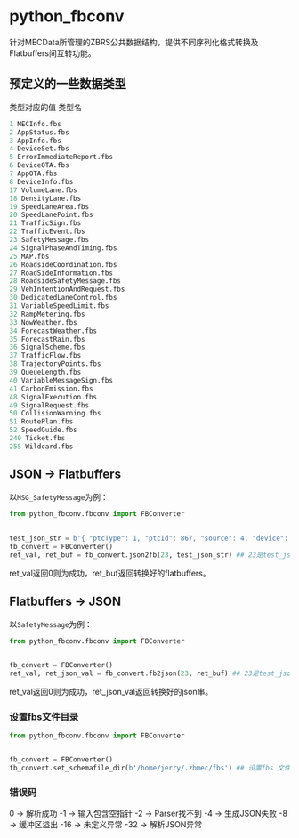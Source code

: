 # python_fbconv

针对MECData所管理的ZBRS公共数据结构，提供不同序列化格式转换及Flatbuffers间互转功能。

## 预定义的一些数据类型
类型对应的值  类型名
```python
1 MECInfo.fbs
2 AppStatus.fbs
3 AppInfo.fbs
4 DeviceSet.fbs
5 ErrorImmediateReport.fbs
6 DeviceOTA.fbs
7 AppOTA.fbs
8 DeviceInfo.fbs
17 VolumeLane.fbs
18 DensityLane.fbs
19 SpeedLaneArea.fbs
20 SpeedLanePoint.fbs
21 TrafficSign.fbs
22 TrafficEvent.fbs
23 SafetyMessage.fbs
24 SignalPhaseAndTiming.fbs
25 MAP.fbs
26 RoadsideCoordination.fbs
27 RoadSideInformation.fbs
28 RoadsideSafetyMessage.fbs
29 VehIntentionAndRequest.fbs
30 DedicatedLaneControl.fbs
31 VariableSpeedLimit.fbs
32 RampMetering.fbs
33 NowWeather.fbs
34 ForecastWeather.fbs
35 ForecastRain.fbs
36 SignalScheme.fbs
37 TrafficFlow.fbs
38 TrajectoryPoints.fbs
39 QueueLength.fbs
40 VariableMessageSign.fbs
41 CarbonEmission.fbs
48 SignalExecution.fbs
49 SignalRequest.fbs
50 CollisionWarning.fbs
51 RoutePlan.fbs
52 SpeedGuide.fbs
240 Ticket.fbs
255 Wildcard.fbs
```

## JSON -> Flatbuffers

以`MSG_SafetyMessage`为例：

```python
from python_fbconv.fbconv import FBConverter
    
    
test_json_str = b'{ "ptcType": 1, "ptcId": 867, "source": 4, "device": [ 0 ], "moy": 27641003, "secMark": 42374, "timeConfidence": "time000002", "pos": { "lat": 395788083, "lon": 1169048356 }, "referPos": { "positionX": -27709, "positionY": 915 }, "laneId": 1, "accuracy": { "pos": "a2m" }, "transmission": "unavailable", "speed": 1237, "heading": 12432, "motionCfd": { "speedCfd": "prec1ms", "headingCfd": "prec0_01deg" }, "size": { "width": 220, "length": 900 }, "vehicleClass": { "classification": "truck_Vehicle_TypeUnknown" } }' 
fb_convert = FBConverter()
ret_val, ret_buf = fb_convert.json2fb(23, test_json_str) ## 23是test_json_str 的类型，test_json_str 是 safetymessage类型的json字符串
```

ret_val返回0则为成功，ret_buf返回转换好的flatbuffers。

## Flatbuffers -> JSON

以`SafetyMessage`为例：

```python
from python_fbconv.fbconv import FBConverter
    

fb_convert = FBConverter()
ret_val, ret_json_val = fb_convert.fb2json(23, ret_buf) ## 23是test_json_str 的类型，ret_buf 是 safetymessage类型的flatbuffers
```

ret_val返回0则为成功，ret_json_val返回转换好的json串。



### 设置fbs文件目录

```python
from python_fbconv.fbconv import FBConverter


fb_convert = FBConverter()
fb_convert.set_schemafile_dir(b'/home/jerry/.zbmec/fbs') ## 设置fbs 文件存放路径
```


### 错误码


  0  ->  解析成功
 -1  ->  输入包含空指针
 -2  ->  Parser找不到
 -4  ->  生成JSON失败
 -8  ->  缓冲区溢出
-16  ->  未定义异常
-32  ->  解析JSON异常
